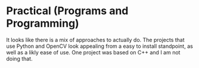 # Practical (Programs and Programming)

It looks like there is a mix of approaches to actually do.
The projects that use Python and OpenCV look appealing from a easy to install standpoint, as well as a likly ease of use. 
One project was based on C++ and I am not doing that.

